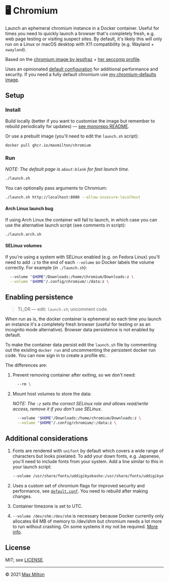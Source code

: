 # 🖥 Chromium

Launch an ephemeral chromium instance in a Docker container. Useful for times you need to quickly launch a browser that's completely fresh, e.g. web page testing or visiting suspect sites. By default, it's likely this will only run on a Linux or macOS desktop with X11 compatibility (e.g. Wayland + `xwayland`).

Based on the [chromium image by jessfraz](https://github.com/jessfraz/dockerfiles/blob/master/chromium/Dockerfile) + [her seccomp profile](https://github.com/jessfraz/dotfiles/blob/master/etc/docker/seccomp/chrome.json).

Uses an opinionated [default configuration](https://github.com/MaxMilton/docker-chromium/blob/master/default.conf) for additional performance and security. If you need a fully default chromium use [my chromium-defaults image](../chromium-defaults).

## Setup

### Install

Build locally (better if you want to customise the image but remember to rebuild periodically for updates) — [see monorepo README](https://github.com/MaxMilton/dockerfiles/blob/master/README.md).

Or use a prebuilt image (you'll need to edit the `launch.sh` script):

```sh
docker pull ghcr.io/maxmilton/chromium
```

### Run

_NOTE: The default page is `about:blank` for fast launch time._

```sh
./launch.sh
```

You can optionally pass arguments to Chromium:

```sh
./launch.sh http://localhost:8080 --allow-insecure-localhost
```

#### Arch Linux launch bug

If using Arch Linux the container will fail to launch, in which case you can use the alternative launch script (see comments in script):

```sh
./launch.arch.sh
```

#### SELinux volumes

If you're using a system with SELinux enabled (e.g. on Fedora Linux) you'll need to add `:z` to the end of each `--volume` so Docker labels the volume correctly. For example (in `./launch.sh`):

```sh
  --volume "$HOME"/Downloads:/home/chromium/Downloads:z \
  --volume "$HOME"/.config/chromium/:/data:z \
```

## Enabling persistence

> TL;DR — edit: `launch.sh`; uncomment code.

When run as is, the docker container is ephemeral so each time you launch an instance it's a completely fresh browser (useful for testing or as an incognito mode alternative). Browser data persistence is not enabled by default.

To make the container data persist edit the `launch.sh` file by commenting out the existing `docker run` and uncommenting the persistent docker run code. You can now sign in to create a profile etc.

The differences are:

1. Prevent removing container after exiting, so we don't need:

   ```sh
     --rm \
   ```

1. Mount host volumes to store the data:

   _NOTE: The `:z` sets the correct SELinux role and allows read/write access, remove it if you don't use SELinux._

   ```sh
     --volume "$HOME"/Downloads:/home/chromium/Downloads:z \
     --volume "$HOME"/.config/chromium/:/data:z \
   ```

## Additional considerations

1. Fonts are rendered with `unifont` by default which covers a wide range of characters but looks pixelated. To add your down fonts, e.g. Japanese, you'll need to include fonts from your system. Add a line similar to this in your launch script:

   ```sh
   --volume /usr/share/fonts/uddigikyokasho:/usr/share/fonts/uddigikyokasho \
   ```

1. Uses a custom set of chromium flags for improved security and performance, see [`default.conf`](https://github.com/MaxMilton/docker-chromium/blob/master/default.conf). You need to rebuild after making changes.

1. Container timezone is set to UTC.

1. `--volume /dev/shm:/dev/shm` is necessary because Docker currently only allocates 64 MB of memory to /dev/shm but chromium needs a lot more to run without crashing. On some systems it my not be required. [More info](https://github.com/c0b/chrome-in-docker/issues/1).

## License

MIT; see [LICENSE](https://github.com/MaxMilton/dockerfiles/blob/master/LICENSE).

---

© 2021 [Max Milton](https://maxmilton.com)
